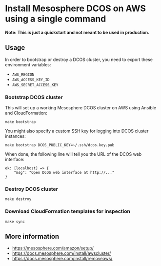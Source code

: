 # Install Mesosphere DCOS on AWS using a single command

**Note: This is just a quickstart and not meant to be used in production.**

## Usage

In order to bootstrap or destroy a DCOS cluster, you need to export these
environment variables:

* `AWS_REGION`
* `AWS_ACCESS_KEY_ID`
* `AWS_SECRET_ACCESS_KEY`

### Bootstrap DCOS cluster

This will set up a working Mesosphere DCOS cluster on AWS using Ansible and
CloudFormation:

    make bootstrap

You might also specify a custom SSH key for logging into DCOS cluster instances:

    make bootstrap DCOS_PUBLIC_KEY=~/.ssh/dcos.key.pub

When done, the following line will tell you the URL of the DCOS web interface:

    ok: [localhost] => {
        "msg": "Open DCOS web interface at http://..."
    }

### Destroy DCOS cluster

    make destroy

### Download CloudFormation templates for inspection

    make sync

## More information

* https://mesosphere.com/amazon/setup/
* https://docs.mesosphere.com/install/awscluster/
* https://docs.mesosphere.com/install/removeaws/

